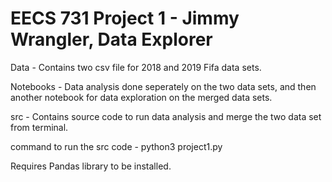 # EECS 731 Project 1 - Jimmy Wrangler, Data Explorer

Data - Contains two csv file for 2018 and 2019 Fifa data sets.

Notebooks - Data analysis done seperately on the two data sets, and then another notebook for data exploration on the merged data sets.

src - Contains source code to run data analysis and merge the two data set from terminal.

command to run the src code - python3 project1.py

Requires Pandas library to be installed.
